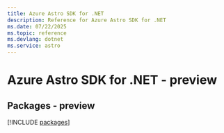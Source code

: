 ```yaml
---
title: Azure Astro SDK for .NET
description: Reference for Azure Astro SDK for .NET
ms.date: 07/22/2025
ms.topic: reference
ms.devlang: dotnet
ms.service: astro
---
```

# Azure Astro SDK for .NET - preview
## Packages - preview
[!INCLUDE [packages](astro-index.md)]